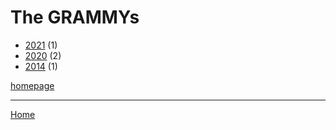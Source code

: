 # The GRAMMYs

  * [2021](./the-grammys-2021.md) (1)
  * [2020](./the-grammys-2020.md) (2)
  * [2014](./the-grammys-2014.md) (1)

[homepage](https://www.grammy.com/)

----

[Home](../index.md)
